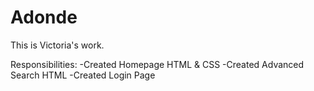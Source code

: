 # Adonde
This is Victoria's work. 

Responsibilities: 
-Created Homepage HTML & CSS
-Created Advanced Search HTML
-Created Login Page
